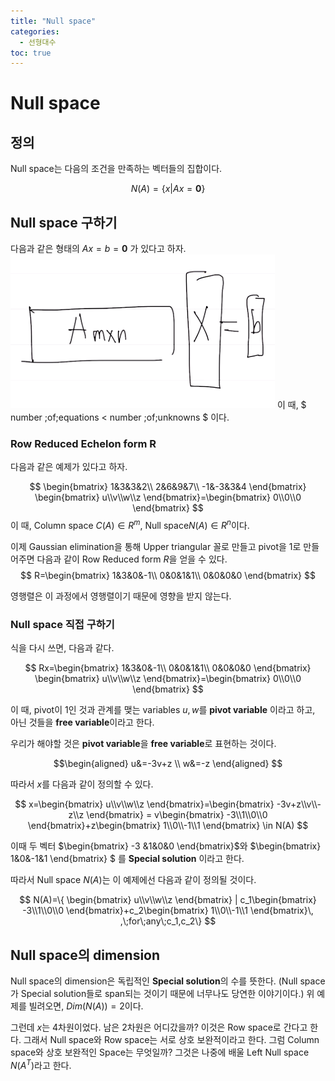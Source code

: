 ```yaml
---
title: "Null space"
categories:
  - 선형대수
toc: true
---
```

  
# Null space

## 정의
Null space는 다음의 조건을 만족하는 벡터들의 집합이다.

$$
N(A) = \{x|Ax=\textbf{0}\}
$$

## Null space 구하기
다음과 같은 형태의 $Ax=b=\textbf{0}$ 가 있다고 하자.
![Ax=0](images/Ax_b.png)
이 때, $ number \;of\;equations < number \;of\;unknowns $ 이다. 

### Row Reduced Echelon form R
다음과 같은 예제가 있다고 하자.

$$
\begin{bmatrix}
1&3&3&2\\
2&6&9&7\\
-1&-3&3&4
\end{bmatrix}
\begin{bmatrix}
u\\v\\w\\z
\end{bmatrix}=\begin{bmatrix}
0\\0\\0
\end{bmatrix}
$$
이 때, Column space $C(A)\in R^m$, Null space$N(A)\in R^n$이다.

이제 Gaussian elimination을 통해 Upper triangular 꼴로 만들고 pivot을 1로 만들어주면 다음과 같이 Row Reduced form $R$을
얻을 수 있다.
$$
R=\begin{bmatrix}
1&3&0&-1\\
0&0&1&1\\
0&0&0&0
\end{bmatrix}
$$

영행렬은 이 과정에서 영행렬이기 때문에 영향을 받지 않는다. 

### Null space 직접 구하기
식을 다시 쓰면, 다음과 같다.

$$
Rx=\begin{bmatrix}
1&3&0&-1\\
0&0&1&1\\
0&0&0&0
\end{bmatrix}
\begin{bmatrix}
u\\v\\w\\z
\end{bmatrix}=\begin{bmatrix}
0\\0\\0
\end{bmatrix}
$$

이 때, pivot이 1인 것과 관계를 맺는 variables $u,w$를 **pivot variable** 이라고 하고, 아닌 것들을 **free variable**이라고 한다.

우리가 해야할 것은 **pivot variable**을 **free variable**로 표현하는 것이다.

$$\begin{aligned}
u&=-3v+z \\
w&=-z
\end{aligned}
$$

따라서 $x$를 다음과 같이 정의할 수 있다.

$$
x=\begin{bmatrix}
u\\v\\w\\z
\end{bmatrix}=\begin{bmatrix}
-3v+z\\v\\-z\\z
\end{bmatrix}
= v\begin{bmatrix}
-3\\1\\0\\0
\end{bmatrix}+z\begin{bmatrix}
1\\0\\-1\\1
\end{bmatrix} \in N(A)
$$

이때 두 벡터 $\begin{bmatrix}
-3 &1&0&0
\end{bmatrix}$와 $\begin{bmatrix}
1&0&-1&1
\end{bmatrix} $ 를 **Special solution** 이라고 한다.

따라서 Null space $N(A)$는 이 예제에선 다음과 같이 정의될 것이다.

$$
N(A)=\{ \begin{bmatrix}
u\\v\\w\\z
\end{bmatrix} | c_1\begin{bmatrix}
-3\\1\\0\\0
\end{bmatrix}+c_2\begin{bmatrix}
1\\0\\-1\\1
\end{bmatrix}\, ,\;for\;any\;c_1,c_2\}
$$

## Null space의 dimension

Null space의 dimension은 독립적인 **Special solution**의 수를 뜻한다. (Null space가 Special solution들로 span되는 것이기 때문에 너무나도 당연한 이야기이다.)
위 예제를 빌려오면, $Dim(N(A))=2$이다. 

그런데 $x$는 4차원이었다. 남은 2차원은 어디갔을까? 이것은 Row space로 간다고 한다. 그래서 Null space와 Row space는 서로 
상호 보완적이라고 한다. 그럼 Column space와 상호 보완적인 Space는 무엇일까? 그것은 나중에 배울 Left Null space $N(A^T)$라고 한다.
